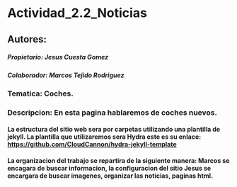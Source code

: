 # Actividad_2.2_Noticias
## Autores:
##### Propietario: Jesus Cuesta Gomez 
##### Colaborador: Marcos Tejido Rodriguez
### Tematica: Coches.
### Descripcion: En esta pagina hablaremos de coches nuevos.
#### La estructura del sitio web sera por carpetas utilizando una plantilla de jekyll. La plantilla que utilizaremos sera Hydra este es su enlace: https://github.com/CloudCannon/hydra-jekyll-template 
#### La organizacion del trabajo se repartira de la siguiente manera: Marcos se encagara de buscar informacion, la configuracion del sitio Jesus se encargara de buscar imagenes, organizar las noticias, paginas html.
